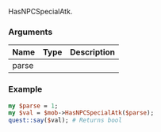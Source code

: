 HasNPCSpecialAtk.
### Arguments
**Name**|**Type**|**Description**
:---|:---|:---
parse||

### Example

```perl
my $parse = 1;
my $val = $mob->HasNPCSpecialAtk($parse);
quest::say($val); # Returns bool
```